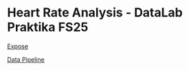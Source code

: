 # Heart Rate Analysis - DataLab Praktika FS25

[Expose](Expose_final.ipynb)



[Data Pipeline](Pipeline_Raw_Clean.ipynb)